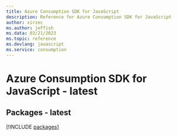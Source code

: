 ```yaml
---
title: Azure Consumption SDK for JavaScript
description: Reference for Azure Consumption SDK for JavaScript
author: xirzec
ms.author: jeffish
ms.data: 03/21/2023
ms.topic: reference
ms.devlang: javascript
ms.service: consumption
---
```

# Azure Consumption SDK for JavaScript - latest
## Packages - latest
[!INCLUDE [packages](consumption-index.md)]